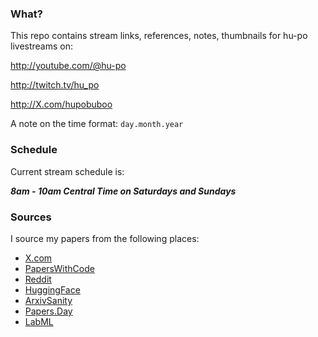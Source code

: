 ### What?

This repo contains stream links, references, notes, thumbnails for hu-po livestreams on:

http://youtube.com/@hu-po

http://twitch.tv/hu_po

http://X.com/hupobuboo

A note on the time format: `day.month.year`

### Schedule

Current stream schedule is:

**_8am - 10am Central Time on Saturdays and Sundays_**

### Sources

I source my papers from the following places:

- [X.com](https://x.com/i/lists/1653485531546767361)
- [PapersWithCode](https://paperswithcode.com/)
- [Reddit](https://www.reddit.com/user/deephugs/m/ml/top/?t=week)
- [HuggingFace](https://huggingface.co/papers)
- [ArxivSanity](http://www.arxiv-sanity.com/)
- [Papers.Day](https://papers.day/)
- [LabML](https://papers.labml.ai/papers/weekly/)